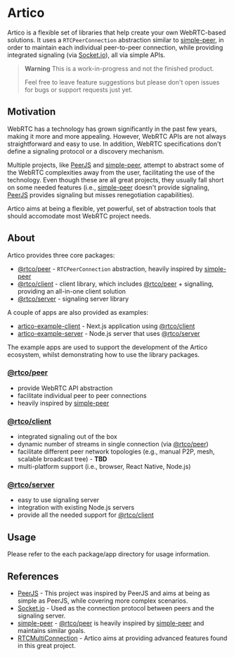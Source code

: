 # Artico

Artico is a flexible set of libraries that help create your own WebRTC-based solutions.
It uses a `RTCPeerConnection` abstraction similar to [simple-peer], in order to maintain each individual peer-to-peer connection, while providing integrated signaling (via [Socket.io]), all via simple APIs.

> **Warning**
> This is a work-in-progress and not the finished product.
>
> Feel free to leave feature suggestions but please don't open issues for bugs or support requests just yet.


## Motivation

WebRTC has a technology has grown significantly in the past few years, making it more and more appealing.
However, WebRTC APIs are not always straightforward and easy to use. In addition, WebRTC specifications don't define a signaling protocol or a discovery mechanism.

Multiple projects, like [PeerJS] and [simple-peer], attempt to abstract some of the WebRTC complexities away from the user, facilitating the use of the technology.
Even though these are all great projects, they usually fall short on some needed features (i.e., [simple-peer] doesn't provide signaling, [PeerJS] provides signaling but misses renegotiation capabilities).

Artico aims at being a flexible, yet powerful, set of abstraction tools that should accomodate most WebRTC project needs.


## About

Artico provides three core packages:
 - [@rtco/peer] - `RTCPeerConnection` abstraction, heavily inspired by [simple-peer]
 - [@rtco/client] - client library, which includes [@rtco/peer] + signalling, providing an all-in-one client solution
 - [@rtco/server] - signaling server library

A couple of apps are also provided as examples:
 - [artico-example-client] - Next.js application using [@rtco/client]
 - [artico-example-server] - Node.js server that uses [@rtco/server]

The example apps are used to support the development of the Artico ecosystem, whilst demonstrating how to use the library packages.

### [@rtco/peer](packages/peer)

 - provide WebRTC API abstraction
 - facilitate individual peer to peer connections
 - heavily inspired by [simple-peer]

### [@rtco/client](packages/client)

 - integrated signaling out of the box
 - dynamic number of streams in single connection (via [@rtco/peer])
 - facilitate different peer network topologies (e.g., manual P2P, mesh, scalable broadcast tree) - **TBD**
 - multi-platform support (i.e., browser, React Native, Node.js)

### [@rtco/server](packages/server)

 - easy to use signaling server
 - integration with existing Node.js servers
 - provide all the needed support for [@rtco/client]

## Usage

Please refer to the each package/app directory for usage information.

## References

 - [PeerJS] - This project was inspired by PeerJS and aims at being as simple as PeerJS, while covering more complex scenarios.
 - [Socket.io] - Used as the connection protocol between peers and the signaling server.
 - [simple-peer] - [@rtco/peer] is heavily inspired by [simple-peer] and maintains similar goals.
 - [RTCMultiConnection] - Artico aims at providing advanced features found in this great project.


[simple-peer]: https://github.com/feross/simple-peer
[Socket.io]: https://socket.io
[PeerJS]: https://peerjs.com
[RTCMultiConnection]: https://github.com/muaz-khan/RTCMultiConnection
[@rtco/peer]: packages/peer
[@rtco/client]: packages/client
[@rtco/server]: packages/server
[artico-example-client]: apps/example-client
[artico-example-server]: apps/example-server

